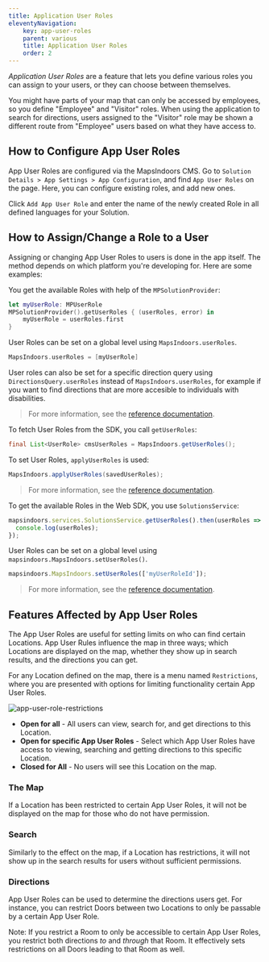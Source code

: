 ```yaml
---
title: Application User Roles
eleventyNavigation:
    key: app-user-roles
    parent: various
    title: Application User Roles
    order: 2
---
```


_Application User Roles_ are a feature that lets you define various roles you can assign to your users, or they can choose between themselves.

You might have parts of your map that can only be accessed by employees, so you define "Employee" and "Visitor" roles. When using the application to search for directions, users assigned to the "Visitor" role may be shown a different route from "Employee" users based on what they have access to.

## How to Configure App User Roles

App User Roles are configured via the MapsIndoors CMS. Go to `Solution Details > App Settings > App Configuration`, and find `App User Roles` on the page. Here, you can configure existing roles, and add new ones.

Click `Add App User Role` and enter the name of the newly created Role in all defined languages for your Solution.

## How to Assign/Change a Role to a User

Assigning or changing App User Roles to users is done in the app itself. The method depends on which platform you're developing for. Here are some examples:

<mi-tabs>
<mi-tab label="iOS" tab-for="iOS"></mi-tab>
<mi-tab label="Android" tab-for="Android"></mi-tab>
<mi-tab label="Web" tab-for="Web"></mi-tab>
<mi-tab-panel id="iOS">

You get the available Roles with help of the `MPSolutionProvider`:

```swift
let myUserRole: MPUserRole
MPSolutionProvider().getUserRoles { (userRoles, error) in
    myUserRole = userRoles.first
}
```

User Roles can be set on a global level using `MapsIndoors.userRoles`.

```swift
MapsIndoors.userRoles = [myUserRole]
```

User roles can also be set for a specific direction query using `DirectionsQuery.userRoles` instead of `MapsIndoors.userRoles`, for example if you want to find directions that are more accesible to individuals with disabilities.

> For more information, see the [reference documentation](https://app.mapsindoors.com/mapsindoors/reference/ios/v3/interface_m_p_solution_provider.html).

</mi-tab-panel>
<mi-tab-panel id="Android">

To fetch User Roles from the SDK, you call `getUserRoles`:

```java
final List<UserRole> cmsUserRoles = MapsIndoors.getUserRoles();
```

To set User Roles, `applyUserRoles` is used:

```java
MapsIndoors.applyUserRoles(savedUserRoles);
```

> For more information, see the [reference documentation](https://app.mapsindoors.com/mapsindoors/reference/android/v3/index.html).

</mi-tab-panel>
<mi-tab-panel id="Web">

To get the available Roles in the Web SDK, you use `SolutionsService`:

```js
mapsindoors.services.SolutionsService.getUserRoles().then(userRoles => {
  console.log(userRoles);
});
```

User Roles can be set on a global level using `mapsindoors.MapsIndoors.setUserRoles()`.

```js
mapsindoors.MapsIndoors.setUserRoles(['myUserRoleId']);
```

> For more information, see the [reference documentation](https://app.mapsindoors.com/mapsindoors/js/sdk/latest/docs/mapsindoors.MapsIndoors.html#.setUserRoles).

</mi-tab-panel>
</mi-tabs>

## Features Affected by App User Roles

The App User Roles are useful for setting limits on who can find certain Locations. App User Rules influence the map in three ways; which Locations are displayed on the map, whether they show up in search results, and the directions you can get.

For any Location defined on the map, there is a menu named `Restrictions`, where you are presented with options for limiting functionality certain App User Roles.

![app-user-role-restrictions](/assets/various/app-user-role-restrictions.png)

* **Open for all** - All users can view, search for, and get directions to this Location.
* **Open for specific App User Roles** - Select which App User Roles have access to viewing, searching and getting directions to this specific Location.
* **Closed for All** - No users will see this Location on the map.

### The Map

If a Location has been restricted to certain App User Roles, it will not be displayed on the map for those who do not have permission.

### Search

Similarly to the effect on the map, if a Location has restrictions, it will not show up in the search results for users without sufficient permissions.

### Directions

App User Roles can be used to determine the directions users get. For instance, you can restrict Doors between two Locations to only be passable by a certain App User Role.

Note: If you restrict a Room to only be accessible to certain App User Roles, you restrict both directions _to_ and _through_ that Room. It effectively sets restrictions on all Doors leading to that Room as well.

